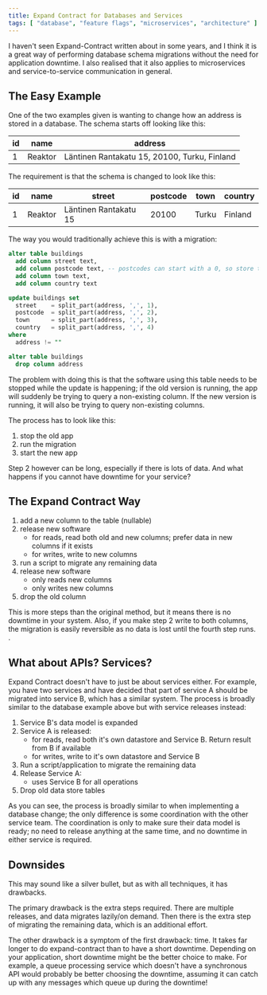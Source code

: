 ```yaml
---
title: Expand Contract for Databases and Services
tags: [ "database", "feature flags", "microservices", "architecture" ]
---
```


I haven't seen Expand-Contract written about in some years, and I think it is a great way of performing database schema migrations without the need for application downtime.  I also realised that it also applies to microservices and service-to-service communication in general.


## The Easy Example

One of the two examples given is wanting to change how an address is stored in a database.  The schema starts off looking like this:

| id | name | address |
|----|------|---------|
| 1  | Reaktor | Läntinen Rantakatu 15, 20100, Turku, Finland |

The requirement is that the schema is changed to look like this:

| id | name | street | postcode | town | country |
|----|------|--------|----------|------|---------|
| 1  | Reaktor | Läntinen Rantakatu 15 | 20100 | Turku | Finland |

The way you would traditionally achieve this is with a migration:

```sql
alter table buildings
  add column street text,
  add column postcode text, -- postcodes can start with a 0, so store them as text
  add column town text,
  add column country text

update buildings set
  street    = split_part(address, ',', 1),
  postcode  = split_part(address, ',', 2),
  town      = split_part(address, ',', 3),
  country   = split_part(address, ',', 4)
where
  address != ""

alter table buildings
  drop column address
```

The problem with doing this is that the software using this table needs to be stopped while the update is happening; if the old version is running, the app will suddenly be trying to query a non-existing column.  If the new version is running, it will also be trying to query non-existing columns.

The process has to look like this:

1.  stop the old app
2.  run the migration
3.  start the new app

Step 2 however can be long, especially if there is lots of data.  And what happens if you cannot have downtime for your service?

## The Expand Contract Way

1.  add a new column to the table (nullable)
2.  release new software
    - for reads, read both old and new columns; prefer data in new columns if it exists
    - for writes, write to new columns
3.  run a script to migrate any remaining data
4.  release new software
    - only reads new columns
    - only writes new columns
5.  drop the old column

This is more steps than the original method, but it means there is no downtime in your system.  Also, if you make step 2 write to both columns, the migration is easily reversible as no data is lost until the fourth step runs.
.
## What about APIs?  Services?

Expand Contract doesn't have to just be about services either.  For example, you have two services and have decided that part of service A should be migrated into service B, which has a similar system.  The process is broadly similar to the database example above but with service releases instead:

1.  Service B's data model is expanded
2.  Service A is released:
    - for reads, read both it's own datastore and Service B.  Return result from B if available
    - for writes, write to it's own datastore and Service B
3.  Run a script/application to migrate the remaining data
4.  Release Service A:
    - uses Service B for all operations
5.  Drop old data store tables

As you can see, the process is broadly similar to when implementing a database change; the only difference is some coordination with the other service team.  The coordination is only to make sure their data model is ready; no need to release anything at the same time, and no downtime in either service is required.

## Downsides

This may sound like a silver bullet, but as with all techniques, it has drawbacks.

The primary drawback is the extra steps required.  There are multiple releases, and data migrates lazily/on demand.  Then there is the extra step of migrating the remaining data, which is an additional effort.

The other drawback is a symptom of the first drawback: time.  It takes far longer to do expand-contract than to have a short downtime.  Depending on your application, short downtime might be the better choice to make.  For example, a queue processing service which doesn't have a synchronous API would probably be better choosing the downtime, assuming it can catch up with any messages which queue up during the downtime!

